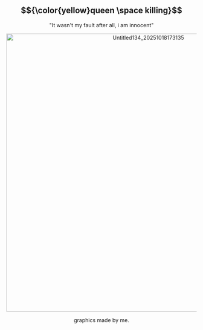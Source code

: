 <div align="center">

## $${\color{yellow}queen \space killing}$$

"It wasn't my fault after all, i am innocent"

 <img width="736" height="736" alt="Untitled134_20251018173135" src="https://github.com/user-attachments/assets/7147a8b0-07fa-4e70-bb6d-06eb7a2a4cf2" />
<p/>

graphics made by me.
